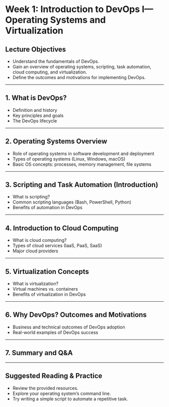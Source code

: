 # Week 1: Introduction to DevOps I—Operating Systems and Virtualization

## Lecture Objectives
- Understand the fundamentals of DevOps.
- Gain an overview of operating systems, scripting, task automation, cloud computing, and virtualization.
- Define the outcomes and motivations for implementing DevOps.

---

## 1. What is DevOps?
- Definition and history
- Key principles and goals
- The DevOps lifecycle

---

## 2. Operating Systems Overview
- Role of operating systems in software development and deployment
- Types of operating systems (Linux, Windows, macOS)
- Basic OS concepts: processes, memory management, file systems

---

## 3. Scripting and Task Automation (Introduction)
- What is scripting?
- Common scripting languages (Bash, PowerShell, Python)
- Benefits of automation in DevOps

---

## 4. Introduction to Cloud Computing
- What is cloud computing?
- Types of cloud services (IaaS, PaaS, SaaS)
- Major cloud providers

---

## 5. Virtualization Concepts
- What is virtualization?
- Virtual machines vs. containers
- Benefits of virtualization in DevOps

---

## 6. Why DevOps? Outcomes and Motivations
- Business and technical outcomes of DevOps adoption
- Real-world examples of DevOps success

---

## 7. Summary and Q&A

---

## Suggested Reading & Practice
- Review the provided resources.
- Explore your operating system’s command line.
- Try writing a simple script to automate a repetitive task.